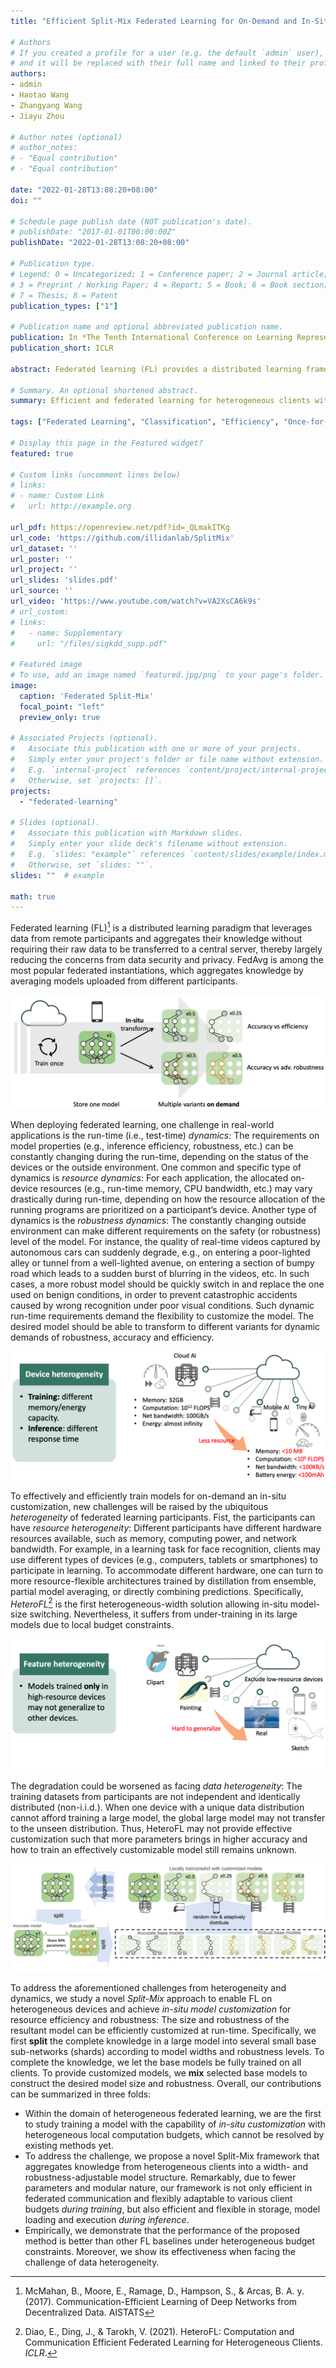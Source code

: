 ```yaml
---
title: "Efficient Split-Mix Federated Learning for On-Demand and In-Situ Customization"

# Authors
# If you created a profile for a user (e.g. the default `admin` user), write the username (folder name) here 
# and it will be replaced with their full name and linked to their profile.
authors:
- admin
- Haotao Wang
- Zhangyang Wang
- Jiayu Zhou

# Author notes (optional)
# author_notes:
# - "Equal contribution"
# - "Equal contribution"

date: "2022-01-28T13:08:20+08:00"
doi: ""

# Schedule page publish date (NOT publication's date).
# publishDate: "2017-01-01T00:00:00Z"
publishDate: "2022-01-28T13:08:20+08:00"

# Publication type.
# Legend: 0 = Uncategorized; 1 = Conference paper; 2 = Journal article;
# 3 = Preprint / Working Paper; 4 = Report; 5 = Book; 6 = Book section;
# 7 = Thesis; 8 = Patent
publication_types: ["1"]

# Publication name and optional abbreviated publication name.
publication: In *The Tenth International Conference on Learning Representations*
publication_short: ICLR

abstract: Federated learning (FL) provides a distributed learning framework for multiple participants to collaborate learning without sharing raw data. In many practical FL scenarios, participants have heterogeneous resources due to disparities in hardware and inference dynamics that require quickly loading models of different sizes and levels of robustness. The heterogeneity and dynamics together impose significant challenges to existing FL approaches and thus greatly limit FL's applicability. In this paper, we propose a novel Split-Mix FL strategy for heterogeneous participants that, once training is done, provides in-situ customization of model sizes and robustness. Specifically, we achieve customization by learning a set of base sub-networks of different sizes and robustness levels, which are later aggregated on-demand according to inference requirements. This split-mix strategy achieves customization with high efficiency in communication, storage, and inference. Extensive experiments demonstrate that our method provides better in-situ customization than the existing heterogeneous-architecture FL methods.

# Summary. An optional shortened abstract.
summary: Efficient and federated learning for heterogeneous clients with different memory sizes

tags: ["Federated Learning", "Classification", "Efficiency", "Once-for-All"]

# Display this page in the Featured widget?
featured: true

# Custom links (uncomment lines below)
# links:
# - name: Custom Link
#   url: http://example.org

url_pdf: https://openreview.net/pdf?id=_QLmakITKg
url_code: 'https://github.com/illidanlab/SplitMix'
url_dataset: ''
url_poster: ''
url_project: ''
url_slides: 'slides.pdf'
url_source: ''
url_video: 'https://www.youtube.com/watch?v=VA2XsCA6k9s'
# url_custom:
# links:
#   - name: Supplementary
#     url: "/files/sigkdd_supp.pdf"

# Featured image
# To use, add an image named `featured.jpg/png` to your page's folder. 
image:
  caption: 'Federated Split-Mix'
  focal_point: "left"
  preview_only: true

# Associated Projects (optional).
#   Associate this publication with one or more of your projects.
#   Simply enter your project's folder or file name without extension.
#   E.g. `internal-project` references `content/project/internal-project/index.md`.
#   Otherwise, set `projects: []`.
projects:
  - "federated-learning"

# Slides (optional).
#   Associate this publication with Markdown slides.
#   Simply enter your slide deck's filename without extension.
#   E.g. `slides: "example"` references `content/slides/example/index.md`.
#   Otherwise, set `slides: ""`.
slides: ""  # example

math: true
---
```



Federated learning (FL)[^1] is a distributed learning paradigm that leverages data from remote participants and aggregates their knowledge without requiring their raw data to be transferred to a central server, thereby largely reducing the concerns from data security and privacy. FedAvg is among the most popular federated instantiations, which aggregates knowledge by averaging models uploaded from different participants.

![](customization.png)

When deploying federated learning, one challenge in real-world applications is the run-time (i.e., test-time) _dynamics_:
The requirements on model properties (e.g., inference efficiency, robustness, etc.) can be constantly changing during the run-time, depending on the status of the devices or the outside environment.
One common and specific type of dynamics is _resource dynamics_: For each application, the allocated on-device resources (e.g., run-time memory, CPU bandwidth, etc.) may vary drastically during run-time, depending on how the resource allocation of the running programs are prioritized on a participant’s device. 
Another type of dynamics is the _robustness dynamics_: The constantly changing outside environment can make different requirements on the safety (or robustness) level of the model.
For instance, the quality of real-time videos captured by autonomous cars can suddenly degrade, e.g., on entering a poor-lighted alley or tunnel from a well-lighted avenue, on entering a section of bumpy road which leads to a sudden burst of blurring in the videos, etc.
In such cases, a more robust model should be quickly switch in and replace the one used on benign conditions, in order to prevent catastrophic accidents caused by wrong recognition under poor visual conditions.
Such dynamic run-time requirements demand the flexibility to customize the model.
The desired model should be able to transform to different variants for dynamic demands of robustness, accuracy and efficiency.


![](device_hete.png)

To effectively and efficiently train models for on-demand an in-situ customization, new challenges will be raised by the ubiquitous _heterogeneity_ of federated learning participants.
Fist, the participants can have _resource heterogeneity_: Different participants have different hardware resources available, such as memory, computing power, and network bandwidth. 
For example, in a learning task for face recognition, clients may use different types of devices (e.g., computers, tablets or smartphones) to participate in learning.
To accommodate different hardware, one can turn to more resource-flexible architectures trained by distillation from ensemble, partial model averaging, or directly combining predictions. 
Specifically, *HeteroFL*[^2] is the first heterogeneous-width solution allowing in-situ model-size switching.
Nevertheless, it suffers from under-training in its large models due to local budget constraints.


![](feature_hete.png)

The degradation could be worsened as facing _data heterogeneity_: The training datasets from participants are not independent and identically distributed (non-i.i.d.).
When one device with a unique data distribution cannot afford training a large model, the global large model may not transfer to the unseen distribution.
Thus, HeteroFL may not provide effective customization such that more parameters brings in higher accuracy and how to train an effectively customizable model still remains unknown.


![Split-Mix Federated Learning](featured.png)

To address the aforementioned challenges from heterogeneity and dynamics, we study a novel _Split-Mix_ approach to enable FL on heterogeneous devices and achieve _in-situ model customization_ for resource efficiency and robustness:
The size and robustness of the resultant model can be efficiently customized at run-time.
Specifically, we first **split** the complete knowledge in a large model into several small base sub-networks (shards) according to model widths and robustness levels. 
To complete the knowledge, we let the base models be fully trained on all clients. To provide customized models, we **mix** selected base models to construct the desired model size and robustness. 
Overall, our contributions can be summarized in three folds:
* Within the domain of heterogeneous federated learning, we are the first to study training a model with the capability of *in-situ customization* with heterogeneous local computation budgets, which cannot be resolved by existing methods yet.
* To address the challenge, we propose a novel Split-Mix framework that aggregates knowledge from heterogeneous clients into a width- and robustness-adjustable model structure. Remarkably, due to fewer parameters and modular nature, our framework is not only efficient in federated communication and flexibly adaptable to various client budgets _during training_, but also efficient and flexible in storage, model loading and execution _during inference_.
* Empirically, we demonstrate that the performance of the proposed method is better than other FL baselines under heterogeneous budget constraints. Moreover, we show its effectiveness when facing the challenge of data heterogeneity.



[^1]: McMahan, B., Moore, E., Ramage, D., Hampson, S., & Arcas, B. A. y. (2017). Communication-Efficient Learning of Deep Networks from Decentralized Data. AISTATS
[^2]: Diao, E., Ding, J., & Tarokh, V. (2021). HeteroFL: Computation and Communication Efficient Federated Learning for Heterogeneous Clients. _ICLR_.

